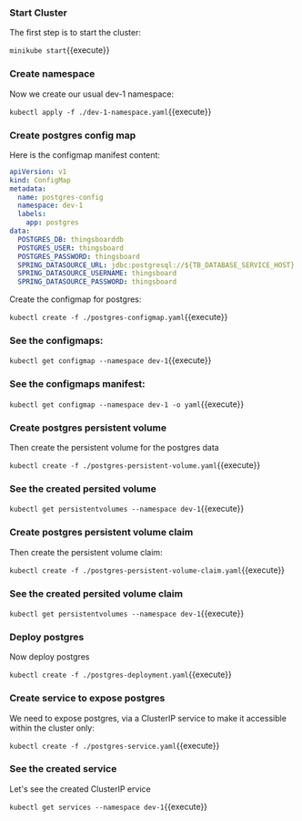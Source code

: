 ### Start Cluster

The first step is to start the cluster:

`minikube start`{{execute}}

### Create namespace

Now we create our usual dev-1 namespace:

`kubectl apply -f ./dev-1-namespace.yaml`{{execute}}

### Create postgres config map

Here is the configmap manifest content:

```yaml
apiVersion: v1
kind: ConfigMap
metadata:
  name: postgres-config
  namespace: dev-1
  labels:
    app: postgres
data:
  POSTGRES_DB: thingsboarddb
  POSTGRES_USER: thingsboard
  POSTGRES_PASSWORD: thingsboard
  SPRING_DATASOURCE_URL: jdbc:postgresql://${TB_DATABASE_SERVICE_HOST}:${TB_DATABASE_SERVICE_PORT}/thingsboarddb
  SPRING_DATASOURCE_USERNAME: thingsboard
  SPRING_DATASOURCE_PASSWORD: thingsboard
```

Create the configmap for postgres:

`kubectl create -f ./postgres-configmap.yaml`{{execute}}

### See the configmaps:

`kubectl get configmap --namespace dev-1`{{execute}}

### See the configmaps manifest:

`kubectl get configmap --namespace dev-1 -o yaml`{{execute}}

### Create postgres persistent volume

Then create the persistent volume for the postgres data

`kubectl create -f ./postgres-persistent-volume.yaml`{{execute}}

### See the created persited volume

`kubectl get persistentvolumes --namespace dev-1`{{execute}}

### Create postgres persistent volume claim

Then create the persistent volume claim:

`kubectl create -f ./postgres-persistent-volume-claim.yaml`{{execute}}

### See the created persited volume claim

`kubectl get persistentvolumes --namespace dev-1`{{execute}}

### Deploy postgres

Now deploy postgres

`kubectl create -f ./postgres-deployment.yaml`{{execute}}

### Create service to expose postgres

We need to expose postgres, via a ClusterIP service to make it accessible within the cluster only:

`kubectl create -f ./postgres-service.yaml`{{execute}}

### See the created service

Let's see the created ClusterIP ervice

`kubectl get services --namespace dev-1`{{execute}}
